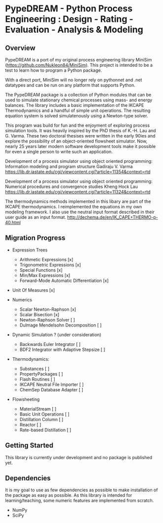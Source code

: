 # PypeDREAM - Python Process Engineering : Design - Rating - Evaluation - Analysis & Modeling

## Overview
PypeDREAM is a port of my original process engineering library MiniSim (https://github.com/Nukleon84/MiniSim). This project is intended to be a test to learn how to program a Python package.

With a direct port, MiniSim will no longer rely on pythonnet and .net datatypes and can be run on any platform that supports Python.

The PypeDREAM package is a collection of Python modules that can be used to simulate stationary chemical processes using mass- and energy balances. The library includes a basic implementation of the IKCAPE Thermodynamics and a handful of simple unit operations. The resulting equation system is solved simulatenously using a Newton-type solver.

This program was build for fun and the enjoyment of exploring process simulation tools. It was heavily inspired by the PhD thesis of K.-H. Lau and G. Varma. These two doctoral thesises were written in the early 90ies and explore the possibility of an object-oriented flowsheet simulator. Now, nearly 25 years later modern software development tools make it possible for even a single person to write such an application.

Development of a process simulator using object oriented programming: Information modeling and program structure Gadiraju V. Varma https://lib.dr.iastate.edu/cgi/viewcontent.cgi?article=11354&context=rtd

Development of a process simulator using object oriented programming: Numerical procedures and convergence studies Kheng Hock Lau https://lib.dr.iastate.edu/cgi/viewcontent.cgi?article=11324&context=rtd

The thermodynamics methods implemented in this libary are part of the IKCAPE thermodynamics. I reimplemented the equations in my own modeling framework. I also use the neutral input format described in their user guide as an input format. http://dechema.de/en/IK_CAPE+THERMO-p-40.html


## Migration Progress
* Expression Trees
    * Arithmetic Expressions [x]
    * Trigonometric Expressions [x]
    * Special Functions  [x]
    * Min/Max Expressions [x]
    * Forward-Mode Automatic Differentiation [x]
* Unit Of Measures [x]
* Numerics
    * Scalar Newton-Raphson [x]
    * Scalar Bisection [x]
    * Newton-Raphson Solver [ ]
    * Dulmage Mendelsohn Decomposition [ ]

 * Dynamic Simulation ? (under consideration)
    * Backwards Euler Integrator [ ]
    * BDF2 Integrator with Adaptive Stepsize [ ]

* Thermodynamics: 
    * Substances [ ]
    * PropertyPackages [ ]
    * Flash Routines [ ]
    * IKCAPE Neutral File Importer [ ]
    * ChemSep Database Adapter [ ]

* Flowsheeting
    * MaterialStream [ ]
    * Basic Unit Operations [ ]
    * Distillation Column [ ]
    * Reactor [ ]
    * Rate-based Distillation [ ]

## Getting Started

This library is currently under development and no package is published yet.

## Dependencies
It is my goal to use as few dependencies as possible to make installation of the package as easy as possible. As this library is intended for learning/teaching, some numeric features are implemented from scratch.

 * NumPy 
 * SciPy